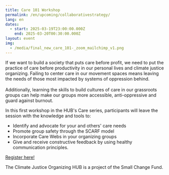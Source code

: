 ```yaml
---
title: Care 101 Workshop
permalink: /en/upcoming/collaborativestrategy/
lang: en
dates:
  - start: 2025-03-19T23:00:00.000Z
    end: 2025-03-20T00:30:00.000Z
layout: event
img:
  - /media/final_new_care_101-_zoom_mailchimp_v1.png
---
```

<!--StartFragment-->

If we want to build a society that puts care before profit, we need to put the practice of care before productivity in our personal lives and climate justice organizing. Failing to center care in our movement spaces means leaving the needs of those most impacted by systems of oppression behind.\
\
Additionally, learning the skills to build cultures of care in our grassroots groups can help make our groups more accessible, anti-oppressive and guard against burnout.

In this first workshop in the HUB's Care series, participants will leave the session with the knowledge and tools to:

* Identify and advocate for your and others' care needs
* Promote group safety through the SCARF model
* Incorporate Care Webs in your organizing groups
* Give and receive constructive feedback by using healthy communication principles.

[R﻿egister here!](https://us02web.zoom.us/meeting/register/pYiP5p7sREG3hjWxM-EOHQ)

<!--EndFragment-->

T﻿he Climate Justice Organizing HUB is a project of the Small Change Fund.